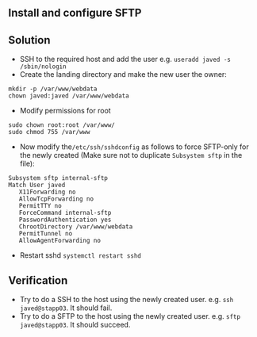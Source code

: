 
## Install and configure SFTP
## Solution
* SSH to the required host and add the user e.g. `useradd javed -s /sbin/nologin` 
* Create the landing directory and make the new user the owner:
```
mkdir -p /var/www/webdata
chown javed:javed /var/www/webdata 
```
* Modify permissions for root
```
sudo chown root:root /var/www/
sudo chmod 755 /var/www
```
* Now modify the`/etc/ssh/sshdconfig` as follows to force SFTP-only for the newly created (Make sure not to duplicate `Subsystem sftp` in the file):
 ```
 Subsystem sftp internal-sftp 
 Match User javed 
    X11Forwarding no 
    AllowTcpForwarding no 
    PermitTTY no 
    ForceCommand internal-sftp 
    PasswordAuthentication yes 
    ChrootDirectory /var/www/webdata 
    PermitTunnel no 
    AllowAgentForwarding no 
 ```
* Restart sshd `systemctl restart sshd`
 
## Verification
* Try to do a SSH to the host using the newly created user. e.g. `ssh javed@stapp03`. It should fail.
* Try to do a SFTP to the host using the newly created user. e.g. `sftp javed@stapp03`. It should succeed.
